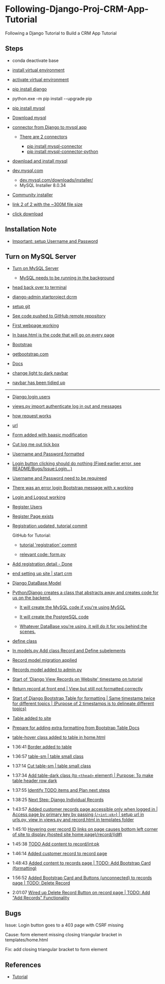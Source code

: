 # Following-Django-Proj-CRM-App-Tutorial

Following a Django Tutorial to Build a CRM App Tutorial

## Steps

- conda deactivate base
- [install virtual environment](https://youtu.be/t10QcFx7d5k?t=197)
- [activate virtual environment](https://youtu.be/t10QcFx7d5k?t=211)
- [pip install django](https://youtu.be/t10QcFx7d5k?t=223)
- python.exe -m pip install --upgrade pip
- [pip install mysql](https://youtu.be/t10QcFx7d5k?t=230)
- [Download mysql](https://youtu.be/t10QcFx7d5k?t=234)
- [connector from Django to mysql app](https://youtu.be/t10QcFx7d5k?t=241)

  - [There are 2 connectors](https://youtu.be/t10QcFx7d5k?t=245)

    - [pip install mysql-connector](https://youtu.be/t10QcFx7d5k?t=246)
    - [pip install mysql-connector-python](https://youtu.be/t10QcFx7d5k?t=253)

- [download and install mysql](https://youtu.be/t10QcFx7d5k?t=274)
- [dev.mysql.com](https://dev.mysql.com/)

  - [dev.mysql.com/downloads/installer/](https://dev.mysql.com/downloads/installer/)
  - MySQL Installer 8.0.34

- [Community installer](https://youtu.be/t10QcFx7d5k?t=288)
- [link 2 of 2 with the ~300M file size](https://youtu.be/t10QcFx7d5k?t=290)
- [click download](https://youtu.be/t10QcFx7d5k?t=293)

## Installation Note

- [Important: setup Username and Password](https://youtu.be/t10QcFx7d5k?t=304)

## Turn on MySQL Server

- [Turn on MySQL Server](https://youtu.be/t10QcFx7d5k?t=330)

  - [MySQL needs to be running in the background](https://youtu.be/t10QcFx7d5k?t=337)

- [head back over to terminal](https://youtu.be/t10QcFx7d5k?t=343)

- [django-admin startproject dcrm](https://youtu.be/t10QcFx7d5k?t=352)

- [setup git](https://youtu.be/t10QcFx7d5k?t=818)

- [See code pushed to GitHub remote repository](https://youtu.be/t10QcFx7d5k?t=997)

- [First webpage working](https://youtu.be/t10QcFx7d5k?t=1289)

- [In base.html is the code that will go on every page](https://youtu.be/t10QcFx7d5k?t=1306)

- [Bootstrap](https://youtu.be/t10QcFx7d5k?t=1309)

- [getbootstrap.com](https://youtu.be/t10QcFx7d5k?t=1314)

- [Docs](https://youtu.be/t10QcFx7d5k?t=1319)

- [change light to dark navbar](https://youtu.be/t10QcFx7d5k?t=1547)

- [navbar has been tidied up](https://youtu.be/t10QcFx7d5k?t=1688)

____________________

- [Django login users](https://youtu.be/t10QcFx7d5k?t=1728)

- [views.py import authenticate log in out and messages](https://youtu.be/t10QcFx7d5k?t=1790)

- [how request works](https://youtu.be/t10QcFx7d5k?t=1847)

- [url](https://youtu.be/t10QcFx7d5k?t=1871)

- [Form added with baasic modification](https://youtu.be/t10QcFx7d5k?t=2155)

- [Cut log me out tick box](https://youtu.be/t10QcFx7d5k?t=2174)

- [Username and Password formatted](https://youtu.be/t10QcFx7d5k?t=2251)

- [Login button clicking should do nothing (Fixed earlier error, see README/Bugs/Issue:Login...)](https://youtu.be/t10QcFx7d5k?t=2261)

- [Username and Password need to be requireed](https://youtu.be/t10QcFx7d5k?t=2266)

- [There was an error login Bootstrap message with x working](https://youtu.be/t10QcFx7d5k?t=2836)

- [Login and Logout working](https://youtu.be/t10QcFx7d5k?t=3037)

- [Register Users](https://youtu.be/t10QcFx7d5k?t=3106)

- [Register Page exists](https://youtu.be/t10QcFx7d5k?t=3282)

- [Registration updated, tutorial commit](https://youtu.be/t10QcFx7d5k?t=3868)

  GitHub for Tutorial:
  - [tutorial 'registration' commit](https://github.com/flatplanet/Django-CRM/commit/b7b5d76f88963010ac93e897a67416a5243c74f0)

  - [relevant code: form.py](https://github.com/flatplanet/Django-CRM/blob/main/website/forms.py)

- [Add registration detail - Done](https://youtu.be/t10QcFx7d5k?t=4433)

- [end setting up site | start crm](https://youtu.be/t10QcFx7d5k?t=4483)

- [Django DataBase Model](https://youtu.be/t10QcFx7d5k?t=4503)

- [Python/Django creates a class that abstracts away and creates code for us on the backend.](https://youtu.be/t10QcFx7d5k?t=4530)

  - [It will create the MySQL code if you're using MySQL](https://youtu.be/t10QcFx7d5k?t=4537)

  - [It will create the PostgreSQL code](https://youtu.be/t10QcFx7d5k?t=4540)

  - [Whatever DataBase you're using, it will do it for you behind the scenes.](https://youtu.be/t10QcFx7d5k?t=4542)

- [define class](https://youtu.be/t10QcFx7d5k?t=4548)

- [In models.py Add class Record and Define subelements](https://youtu.be/t10QcFx7d5k?t=4758)

- [Record model migration applied](https://youtu.be/t10QcFx7d5k?t=4991)

- [Records model added to admin.py](https://youtu.be/t10QcFx7d5k?t=5061)

- [Start of 'Django View Records on Website' timestamp on tutorial](https://youtu.be/t10QcFx7d5k?t=5150)

- [Return record at front end | View but still not formatted correctly](https://youtu.be/t10QcFx7d5k?t=5462)

- [Start of Django Bootstrap Table for formatting | Same timestamp twice for different topics | (Purpose of 2 timestamps is to delineate different topics)](https://youtu.be/t10QcFx7d5k?t=5462)

- [Table added to site](https://youtu.be/t10QcFx7d5k?t=5726)

- [Prepare for adding extra formatting from Bootstrap Table Docs](https://youtu.be/t10QcFx7d5k?t=5726)

- [table-hover class added to table in home.html](https://youtu.be/t10QcFx7d5k?t=5770)

- 1:36:41 [Border added to table](https://youtu.be/t10QcFx7d5k?t=5801)

- 1:36:57 [table-sm | table small class](https://youtu.be/t10QcFx7d5k?t=5817)

- 1:37:14 [Cut table-sm | table small class](https://youtu.be/t10QcFx7d5k?t=5834)

- 1:37:34 [Add table-dark class (to `<thead>` element) | Purpose: To make table header row dark](https://youtu.be/t10QcFx7d5k?t=5854)

- 1:37:55 [Identify TODO items and Plan next steps](https://youtu.be/t10QcFx7d5k?t=5875)

- 1:38:25 [Next Step: Django Individual Records](https://youtu.be/t10QcFx7d5k?t=5905)

- 1:43:57 [Added customer records page accessible only when logged in | Access page by primary key by passing (`/<int:pk>`) | setup url in urls.py, view in views.py and record.html in templates folder](https://youtu.be/t10QcFx7d5k?t=6237)

- 1:45:10 [Hovering over record ID links on page causes bottom left corner of site to display (hosted site home page)/record/(id#)](https://youtu.be/t10QcFx7d5k?t=6310)

- 1:45:38 [TODO Add content to record/<int:pk>](https://youtu.be/t10QcFx7d5k?t=6338)

- 1:46:14 [Added customer record to record page](https://youtu.be/t10QcFx7d5k?t=6374)

- 1:48:43 [Added content to records page | TODO: Add Bootstrap Card (formatting)](https://youtu.be/t10QcFx7d5k?t=6523)

- 1:56:52 [Added Bootstrap Card and Buttons (unconnected) to records page | TODO: Delete Record](https://youtu.be/t10QcFx7d5k?t=7012)

- 2:01:07 [Wired up Delete Record Button on record page | TODO: Add "Add Records" Functionality](https://youtu.be/t10QcFx7d5k?t=7267)

## Bugs

Issue: Login button goes to a 403 page with CSRF missing

Cause: form element missing closing triangular bracket in templates/home.html

Fix: add closing triangular bracket to form element

## References

- [Tutorial](https://youtu.be/t10QcFx7d5k?t=139)
